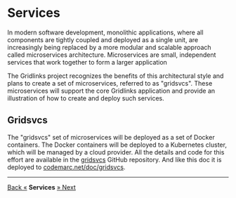 # Services

In modern software development, monolithic applications, where all components are tightly coupled and deployed as a single unit, are increasingly being replaced by a more modular and scalable approach called microservices architecture. Microservices are small, independent services that work together to form a larger application

The Gridlinks project recognizes the benefits of this architectural style and plans to create a set of microservices, referred to as "gridsvcs". These microservices will support the core Gridlinks application and provide an illustration of how to create and deploy such services.

## Gridsvcs

The "gridsvcs" set of microservices will be deployed as a set of Docker containers. The Docker containers will be deployed to a Kubernetes cluster, which will be managed by a cloud provider. All the details and code for this effort are available in the [gridsvcs](https://github.com/gridlinks/gridsvcs) GitHub repository. And like this doc it is deployed to [codemarc.net/doc/gridsvcs](https://codemarc.net/doc/gridsvcs).

---

[Back «](pages)  __Services__  [» Next](publish)